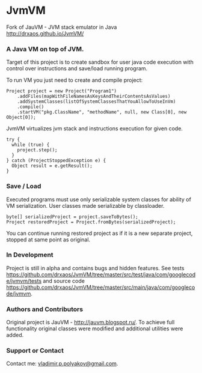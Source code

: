JvmVM
=====

Fork of JauVM - JVM stack emulator in Java
http://drxaos.github.io/JvmVM/

### A Java VM on top of JVM.
Target of this project is to create sandbox for user java code execution
with control over instructions and save/load running program.

To run VM you just need to create and compile project:
```
Project project = new Project("Program1")
    .addFiles(mapWithFileNamesAsKeysAndTheirContentsAsValues)
    .addSystemClasses(listOfSystemClassesThatYouAllowToUseInVm)
    .compile()
    .startVM("pkg.ClassName", "methodName", null, new Class[0], new Object[0]);
```

JvmVM virtualizes jvm stack and instructions execution for given code.

```
try {
  while (true) {
    project.step();
  }
} catch (ProjectStoppedException e) {
  Object result = e.getResult();
}
```

### Save / Load
Executed programs must use only serializable system classes for ability of VM serialization.
User classes made serializable by classloader.

```
byte[] serializedProject = project.saveToBytes();
Project restoredProject = Project.fromBytes(serializedProject);
```
You can continue running restored project as if it is a new separate project, stopped at same point as original.


### In Development
Project is still in alpha and contains bugs and hidden features.
See tests https://github.com/drxaos/JvmVM/tree/master/src/test/java/com/googlecode/jvmvm/tests
and source code https://github.com/drxaos/JvmVM/tree/master/src/main/java/com/googlecode/jvmvm.

### Authors and Contributors
Original project is JauVM - http://jauvm.blogspot.ru/.
To achieve full functionality original classes were modified
and additional utilities were added.

### Support or Contact
Contact me: vladimir.p.polyakov@gmail.com.

